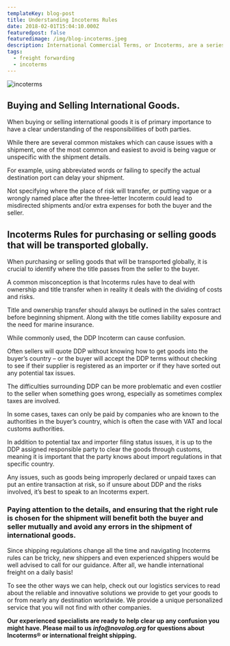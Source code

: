 ```yaml
---
templateKey: blog-post
title: Understanding Incoterms Rules
date: 2018-02-01T15:04:10.000Z
featuredpost: false
featuredimage: /img/blog-incoterms.jpeg
description: International Commercial Terms, or Incoterms, are a series of defined commercial terms published by the International Chamber of Commerce and intended to clearly communicate the tasks, costs, and risks associated with the international sale and transport of goods.
tags:
  - freight forwarding
  - incoterms
---
```

![incoterms](/img/blog-incoterms.jpeg)


## Buying and Selling International Goods.
When buying or selling international goods it is of primary importance to have a clear understanding of the responsibilities of both parties.

While there are several common mistakes which can cause issues with a shipment, one of the most common and easiest to avoid is being vague or unspecific with the shipment details.

For example, using abbreviated words or failing to specify the actual destination port can delay your shipment.

Not specifying where the place of risk will transfer, or putting vague or a wrongly named place after the three-letter Incoterm could lead to misdirected shipments and/or extra expenses for both the buyer and the seller.

## Incoterms Rules for purchasing or selling goods that will be transported globally.
When purchasing or selling goods that will be transported globally, it is crucial to identify where the title passes from the seller to the buyer.

A common misconception is that Incoterms rules have to deal with ownership and title transfer when in reality it deals with the dividing of costs and risks.

Title and ownership transfer should always be outlined in the sales contract before beginning shipment. Along with the title comes liability exposure and the need for marine insurance.

While commonly used, the DDP Incoterm can cause confusion.

Often sellers will quote DDP without knowing how to get goods into the buyer’s country – or the buyer will accept the DDP terms without checking to see if their supplier is registered as an importer or if they have sorted out any potential tax issues.

The difficulties surrounding DDP can be more problematic and even costlier to the seller when something goes wrong, especially as sometimes complex taxes are involved.

In some cases, taxes can only be paid by companies who are known to the authorities in the buyer’s country, which is often the case with VAT and local customs authorities.

In addition to potential tax and importer filing status issues, it is up to the DDP assigned responsible party to clear the goods through customs, meaning it is important that the party knows about import regulations in that specific country.

Any issues, such as goods being improperly declared or unpaid taxes can put an entire transaction at risk, so if unsure about DDP and the risks involved, it’s best to speak to an Incoterms expert.

### Paying attention to the details, and ensuring that the right rule is chosen for the shipment will benefit both the buyer and seller mutually and avoid any errors in the shipment of international goods.
Since shipping regulations change all the time and navigating Incoterms rules can be tricky, new shippers and even experienced shippers would be well advised to call for our guidance. After all, we handle international freight on a daily basis!

To see the other ways we can help, check out our logistics services to read about the reliable and innovative solutions we provide to get your goods to or from nearly any destination worldwide. We provide a unique personalized service that you will not find with other companies.

**Our experienced specialists are ready to help clear up any confusion you might have. Please mail to us _info@novalog.org_ for questions about Incoterms® or international freight shipping.**